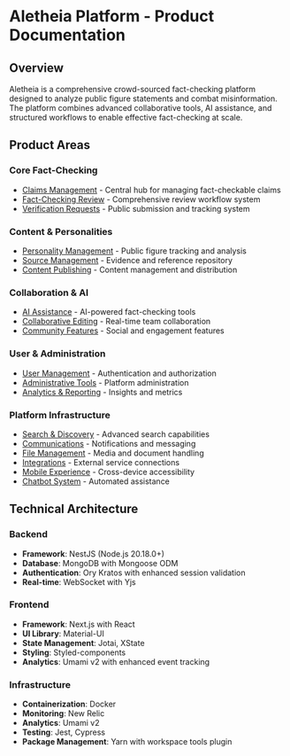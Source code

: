 # Aletheia Platform - Product Documentation

## Overview
Aletheia is a comprehensive crowd-sourced fact-checking platform designed to analyze public figure statements and combat misinformation. The platform combines advanced collaborative tools, AI assistance, and structured workflows to enable effective fact-checking at scale.

## Product Areas

### Core Fact-Checking
- [Claims Management](./areas/claims-management/index.md) - Central hub for managing fact-checkable claims
- [Fact-Checking Review](./areas/fact-checking-review/index.md) - Comprehensive review workflow system
- [Verification Requests](./areas/verification-requests/index.md) - Public submission and tracking system

### Content & Personalities
- [Personality Management](./areas/personality-management/index.md) - Public figure tracking and analysis
- [Source Management](./areas/source-management/index.md) - Evidence and reference repository
- [Content Publishing](./areas/content-publishing/index.md) - Content management and distribution

### Collaboration & AI
- [AI Assistance](./areas/ai-assistance/index.md) - AI-powered fact-checking tools
- [Collaborative Editing](./areas/collaborative-editing/index.md) - Real-time team collaboration
- [Community Features](./areas/community-features/index.md) - Social and engagement features

### User & Administration
- [User Management](./areas/user-management/index.md) - Authentication and authorization
- [Administrative Tools](./areas/administrative-tools/index.md) - Platform administration
- [Analytics & Reporting](./areas/analytics-reporting/index.md) - Insights and metrics

### Platform Infrastructure
- [Search & Discovery](./areas/search-discovery/index.md) - Advanced search capabilities
- [Communications](./areas/communications/index.md) - Notifications and messaging
- [File Management](./areas/file-management/index.md) - Media and document handling
- [Integrations](./areas/integrations/index.md) - External service connections
- [Mobile Experience](./areas/mobile-experience/index.md) - Cross-device accessibility
- [Chatbot System](./areas/chatbot-system/index.md) - Automated assistance

## Technical Architecture

### Backend
- **Framework**: NestJS (Node.js 20.18.0+)
- **Database**: MongoDB with Mongoose ODM
- **Authentication**: Ory Kratos with enhanced session validation
- **Real-time**: WebSocket with Yjs

### Frontend
- **Framework**: Next.js with React
- **UI Library**: Material-UI
- **State Management**: Jotai, XState
- **Styling**: Styled-components
- **Analytics**: Umami v2 with enhanced event tracking

### Infrastructure
- **Containerization**: Docker
- **Monitoring**: New Relic
- **Analytics**: Umami v2
- **Testing**: Jest, Cypress
- **Package Management**: Yarn with workspace tools plugin
